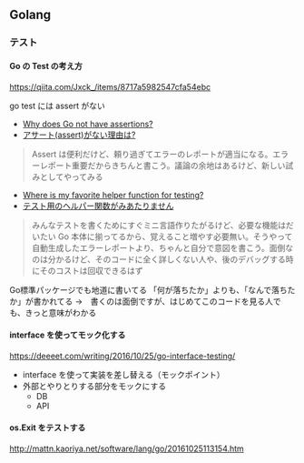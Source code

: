 ## Golang

### テスト
#### Go の Test の考え方
https://qiita.com/Jxck_/items/8717a5982547cfa54ebc

go test には assert がない

- [Why does Go not have assertions?](http://golang.org/doc/faq#assertions)
- [アサート(assert)がない理由は? ](http://golang.jp/go_faq#assertions)

> Assert は便利だけど、頼り過ぎてエラーのレポートが適当になる。エラーレポート重要だからきちんと書こう。議論の余地はあるけど、新しい試みとしてやってみる

- [Where is my favorite helper function for testing?](http://golang.org/doc/faq#testing_framework)
- [テスト用のヘルパー関数がみあたりません](http://golang.jp/go_faq#testing_framework)

> みんなテストを書くためにすぐミニ言語作りたがるけど、必要な機能はだいたい Go 本体に揃ってるから、覚えること増やす必要無い。そうやって自動生成したエラーレポートより、ちゃんと自分で意図を書こう。面倒なのは分かるけど、そのコードに全く詳しくない人や、後のデバッグする時にそのコストは回収できるはず

Go標準パッケージでも地道に書いてる
「何が落ちたか」よりも、「なんで落ちたか」が書かれてる
→　書くのは面倒ですが、はじめてこのコードを見る人でも、きっと意味がわかる


#### interface を使ってモック化する
https://deeeet.com/writing/2016/10/25/go-interface-testing/

- interface を使って実装を差し替える（モックポイント）
- 外部とやりとりする部分をモックにする
  - DB
  - API

#### os.Exit をテストする
http://mattn.kaoriya.net/software/lang/go/20161025113154.htm




